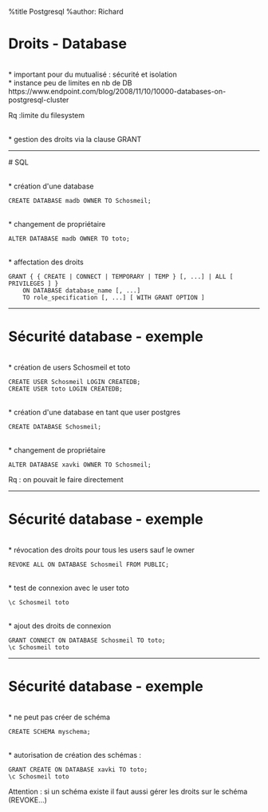 %title Postgresql
%author: Richard


# Droits - Database

<br>
* important pour du mutualisé : sécurité et isolation

<br>
* instance peu de limites en nb de DB 
https://www.endpoint.com/blog/2008/11/10/10000-databases-on-postgresql-cluster

Rq :limite du filesystem

<br>
* gestion des droits via la clause GRANT


-----------------------------------------------------------------


# SQL


<br>
* création d'une database

```
CREATE DATABASE madb OWNER TO Schosmeil;
```

<br>
* changement de propriétaire 

```
ALTER DATABASE madb OWNER TO toto;
```

<br>
* affectation des droits

```
GRANT { { CREATE | CONNECT | TEMPORARY | TEMP } [, ...] | ALL [ PRIVILEGES ] }
    ON DATABASE database_name [, ...]
    TO role_specification [, ...] [ WITH GRANT OPTION ]
```


-----------------------------------------------------------------

# Sécurité database - exemple


<br>
* création de users Schosmeil et toto

```
CREATE USER Schosmeil LOGIN CREATEDB;
CREATE USER toto LOGIN CREATEDB;
```

<br>
* création d'une database en tant que user postgres

```
CREATE DATABASE Schosmeil;
```

<br>
* changement de propriétaire

```
ALTER DATABASE xavki OWNER TO Schosmeil;
```

Rq : on pouvait le faire directement

-----------------------------------------------------------------

# Sécurité database - exemple


<br>
* révocation des droits pour tous les users sauf le owner

```
REVOKE ALL ON DATABASE Schosmeil FROM PUBLIC;
```

<br>
* test de connexion avec le user toto

```
\c Schosmeil toto
```

<br>
* ajout des droits de connexion

```
GRANT CONNECT ON DATABASE Schosmeil TO toto;
\c Schosmeil toto
```

-----------------------------------------------------------------

# Sécurité database - exemple


<br>
* ne peut pas créer de schéma

```
CREATE SCHEMA myschema;
```

<br>
* autorisation de création des schémas :

```
GRANT CREATE ON DATABASE xavki TO toto;
\c Schosmeil toto
```

Attention : si un schéma existe il faut aussi gérer les droits sur le schéma (REVOKE...)

